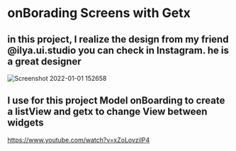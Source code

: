 
# onBorading Screens with Getx
## in this project, I realize the design from my friend @ilya.ui.studio you can check in Instagram. he is a great designer 

![Screenshot 2022-01-01 152658](https://user-images.githubusercontent.com/95164900/147871776-e740580b-6181-43ba-839b-96a418e7415c.png)

## I use for this project Model onBoarding to create a listView and getx to change View between widgets

https://www.youtube.com/watch?v=xZoLovzilP4

